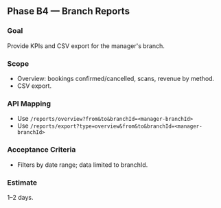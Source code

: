## Phase B4 — Branch Reports

### Goal
Provide KPIs and CSV export for the manager's branch.

### Scope
- Overview: bookings confirmed/cancelled, scans, revenue by method.
- CSV export.

### API Mapping
- Use `/reports/overview?from&to&branchId=<manager-branchId>`
- Use `/reports/export?type=overview&from&to&branchId=<manager-branchId>`

### Acceptance Criteria
- Filters by date range; data limited to branchId.

### Estimate
1–2 days.
